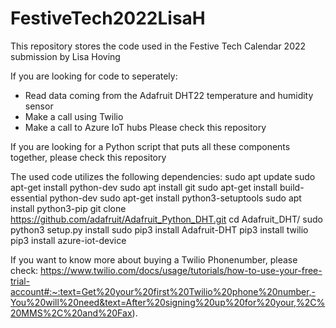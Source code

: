 # FestiveTech2022LisaH
This repository stores the code used in the Festive Tech Calendar 2022 submission by Lisa Hoving 

If you are looking for code to seperately:
- Read data coming from the Adafruit DHT22 temperature and humidity sensor
- Make a call using Twilio
- Make a call to Azure IoT hubs
Please check this repository

If you are looking for a Python script that puts all these components together, please check this repository

The used code utilizes the following dependencies:
sudo apt update
sudo apt-get install python-dev
sudo apt install git
sudo apt-get install build-essential python-dev
sudo apt-get install python3-setuptools
sudo apt install python3-pip
git clone https://github.com/adafruit/Adafruit_Python_DHT.git
cd Adafruit_DHT/
sudo python3 setup.py install
sudo pip3 install Adafruit-DHT
pip3 install twilio
pip3 install azure-iot-device

If you want to know more about buying a Twilio Phonenumber, please check:  https://www.twilio.com/docs/usage/tutorials/how-to-use-your-free-trial-account#:~:text=Get%20your%20first%20Twilio%20phone%20number,-You%20will%20need&text=After%20signing%20up%20for%20your,%2C%20MMS%2C%20and%20Fax).


